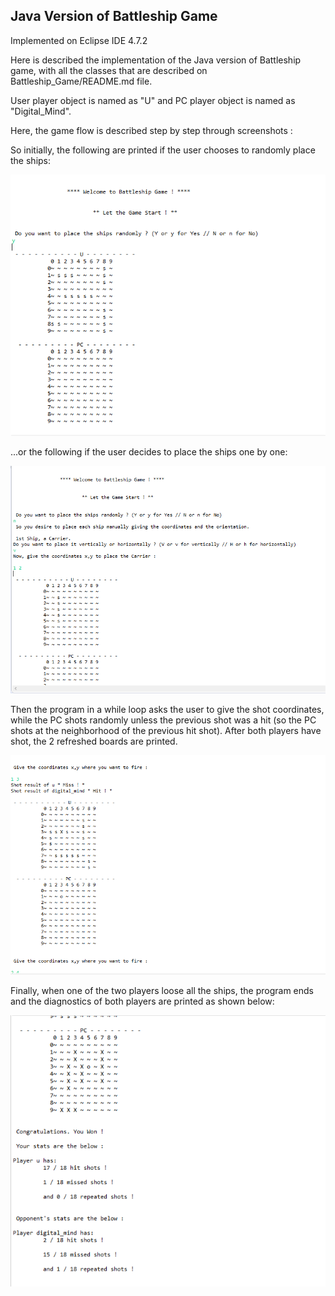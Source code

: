 ## Java Version of Battleship Game

Implemented on Eclipse IDE 4.7.2

Here is described the implementation of the Java version of Battleship game, with all the classes that are described on Battleship_Game/README.md file. 

User player object is named as "U" and PC player object is named as "Digital_Mind". 

Here, the game flow is described step by step through screenshots :

So initially, the following are printed if the user chooses to randomly place the ships:

![](https://raw.githubusercontent.com/nikos-rvnt/Battleship_Game/master/Java_Version/battleship_1.png)

...or the following if the user decides to place the ships one by one:

![](https://raw.githubusercontent.com/nikos-rvnt/Battleship_Game/master/Java_Version/battleship_1b.png)

Then the program in a while loop asks the user to give the shot coordinates, while the PC shots randomly unless the previous shot was a hit (so the PC shots at the neighborhood of the previous hit shot). After both players have shot, the 2 refreshed boards are printed.

![](https://raw.githubusercontent.com/nikos-rvnt/Battleship_Game/master/Java_Version/battleship_2.png)

Finally, when one of the two players loose all the ships, the program ends and the diagnostics of both players are printed as shown below:

![](https://raw.githubusercontent.com/nikos-rvnt/Battleship_Game/master/Java_Version/battleship_3.png)


